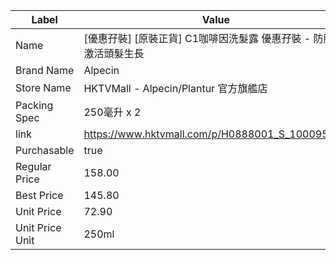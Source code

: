 | Label           | Value                                           |
| --------------- | ----------------------------------------------- |
| Name            | [優惠孖裝] [原裝正貨] C1咖啡因洗髮露 優惠孖裝 - 防脫髮 激活頭髮生長        |
| Brand Name      | Alpecin                                         |
| Store Name      | HKTVMall - Alpecin/Plantur 官方旗艦店                |
| Packing Spec    | 250毫升 x 2                                       |
| link            | https://www.hktvmall.com/p/H0888001_S_10009531A |
| Purchasable     | true                                            |
| Regular Price   | 158.00                                          |
| Best Price      | 145.80                                          |
| Unit Price      | 72.90                                           |
| Unit Price Unit | 250ml                                           |
